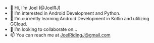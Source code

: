 - 👋 Hi, I’m Joel (@JoelRJ)
- 👀 I’m interested in Android Development and Python. 
- 🌱 I’m currently learning Android Development in Kotlin and utilizing GCloud.
- 💞️ I’m looking to collaborate on...
- 📫 You can reach me at JoelRidingJ@gmail.com

<!---
JoelRJ/JoelRJ is a ✨ special ✨ repository because its `README.md` (this file) appears on your GitHub profile.
You can click the Preview link to take a look at your changes.
--->
